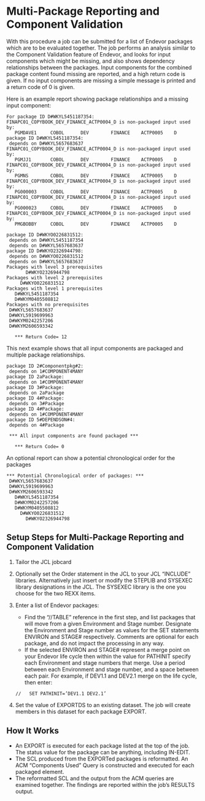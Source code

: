 # Multi-Package Reporting and Component Validation

With this procedure a job can be submitted for a list of Endevor packages which are to be evaluated together. The job performs an analysis similar to the Component Validation feature of Endevor, and looks for input components which might be missing, and also shows dependency relationships between the packages. Input components for the combined package content found missing are reported, and a high return code is given. If no input components are missing a simple message is printed and a return code of 0 is given.

Here is an example report showing package relationships and a missing input component:
```
For package ID D#WKYL5451187354:                                       
FINAPC01_COPYBOOK_DEV_FINANCE_ACTP0004_D is non-packaged input used by:
   PGMDAVE1     COBOL      DEV        FINANCE    ACTP0005    D         
package ID D#WKYL5451187354:                                           
 depends on D#WKYL5657683637                                           
FINAPC01_COPYBOOK_DEV_FINANCE_ACTP0004_D is non-packaged input used by:
   PGMJJ1       COBOL      DEV        FINANCE    ACTP0005    D         
FINAPC01_COPYBOOK_DEV_FINANCE_ACTP0004_D is non-packaged input used by:
   PGMNS        COBOL      DEV        FINANCE    ACTP0005    D         
FINAPC01_COPYBOOK_DEV_FINANCE_ACTP0004_D is non-packaged input used by:
   PG000003     COBOL      DEV        FINANCE    ACTP0005    D         
FINAPC01_COPYBOOK_DEV_FINANCE_ACTP0004_D is non-packaged input used by:
   PG000023     COBOL      DEV        FINANCE    ACTP0005    D         
FINAPC01_COPYBOOK_DEV_FINANCE_ACTP0004_D is non-packaged input used by:
   PMGBOBBY     COBOL      DEV        FINANCE    ACTP0005    D         

package ID D#WKYO0226831512:                     
 depends on D#WKYL5451187354                     
 depends on D#WKYL5657683637                     
package ID D#WKYO2326944798:                     
 depends on D#WKYO0226831512                     
 depends on D#WKYL5657683637                     
Packages with level 3 prerequisites              
       D#WKYO2326944798                          
Packages with level 2 prerequisites              
     D#WKYO0226831512                            
Packages with level 1 prerequisites              
   D#WKYL5451187354                              
   D#WKYM0405508812                              
Packages with no prerequisites                   
 D#WKYL5657683637                                
 D#WKYL5919699963                                
 D#WKYM0242257206                                
 D#WKYM2606593342                                
                                                 
   *** Return Code= 12                           
```

This next example shows that all input components are packaged and multiple package relationships. 

```
package ID 2#Componentpkg#2:                        
 depends on 1#COMPONENT4MANY     
package ID 2aPackage:                        
 depends on 1#COMPONENT4MANY        
package ID 3#Package:                        
 depends on 2aPackage               
package ID 4#Package:                        
 depends on 3#Package     
package ID 4#Package:                        
 depends on 1#COMPONENT4MANY
package ID 5#DEPENDSON#4:                        
 depends on 4#Package
  
 *** All input components are found packaged ***    
                                                     
   *** Return Code= 0    
```
An optional report can show a potential chronological order for the packages


```
*** Potential Chronological order of packages: *** 
 D#WKYL5657683637                                  
 D#WKYL5919699963                                  
 D#WKYM2606593342                                  
   D#WKYL5451187354                                
   D#WKYM0242257206                                
   D#WKYM0405508812                                
     D#WKYO0226831512                              
       D#WKYO2326944798                            
```


## Setup Steps for Multi-Package Reporting and Component Validation

1. Tailor the JCL jobcard
2. Optionally set the Order statement in the JCL to your JCL “INCLUDE” libraries. Alternatively just insert or modify the STEPLIB and SYSEXEC library designations in the JCL. The SYSEXEC library is the one you choose for the two REXX items.
3. Enter a list of Endevor packages:
   - Find the “//TABLE” reference in the first step, and list packages that will move from a given Environment and Stage number. Designate the Environment and Stage number as values for the SET statements ENVIRON and STAGE# respectively. Comments are optional for each package, and do not impact the processing in any way.
   - If the selected ENVIRON and STAGE# represent a merge point on your Endevor life cycle then within the value for PATHINIT specify each Environment and stage numbers that merge. Use a period between each Environment and stage number, and a space between each pair. For example, if DEV1.1 and DEV2.1 merge on the life cycle, then enter:

   `//   SET PATHINIT=’DEV1.1 DEV2.1’`
4. Set the value of EXPORTDS to an existing dataset. The job will create members in this dataset for each package EXPORT.

## How It Works
- An EXPORT is executed for each package listed at the top of the job. The status value for the package can be anything, including IN-EDIT.
- The SCL produced from the EXPORTed packages is reformatted. An ACM “Components Used” Query is constructed and executed for each packaged element.
- The reformatted SCL and the output from the ACM queries are examined together. The findings are reported within the job’s RESULTS output.
